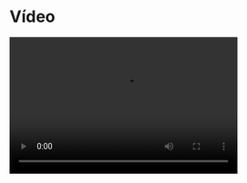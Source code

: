 # Vídeo
<video width="400" height="240" controls>
  <source src="assets/Video de entrega da missao 1 - The Mandalorians.mp4" type="video/mp4">
</video>